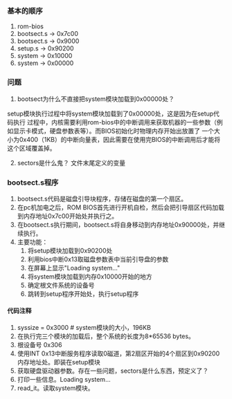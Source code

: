 ### 基本的顺序

1. rom-bios
2. bootsect.s -> 0x7c00
3. bootsect.s -> 0x9000
4. setup.s -> 0x90200
5. system -> 0x10000
6. system -> 0x00000

### 问题

1. bootsect为什么不直接把system模块加载到0x00000处？

setup模块执行过程中将system模块加载到了0x00000处，这是因为在setup代码执行
过程中，内核需要利用rom-bios中的中断调用来获取机器的一些参数（例如显示卡模式，硬盘参数表等）。而BIOS初始化时物理内存开始出放置了
一个大小为0x400（1KB）的中断向量表，因此需要在使用完BIOS的中断调用后才能将这个区域覆盖掉。

2. sectors是什么鬼？
文件末尾定义的变量


### bootsect.s程序

1. bootsect.s代码是磁盘引导块程序，存储在磁盘的第一个扇区。
2. 在pc机加电之后，ROM BIOS首先进行开机自检，然后会把引导扇区代码加载到内存地址0x7c00开始处并执行之。
3. 在bootsect.s执行期间，bootsect.s将自身移动到内存地址0x90000处，并继续执行。
4. 主要功能：
   1. 将setup模块加载到0x90200处
   2. 利用bios中断0x13取磁盘参数表中当前引导盘的参数
   3. 在屏幕上显示"Loading system..."
   4. 将system模块加载到内存0x10000开始的地方
   5. 确定根文件系统的设备号
   6. 跳转到setup程序开始处，执行setup程序

#### 代码注释

1. syssize  = 0x3000 # system模块的大小，196KB
2. 在执行完三个模块的加载后，整个系统的长度为8*65536 bytes。
3. 根设备号 0x306
4. 使用INT 0x13中断服务程序读取0磁道，第2扇区开始的4个扇区到0x90200内存地址处。即装在setup模块
5. 获取硬盘驱动器参数。存在一些问题，sectors是什么东西，预定义了？
6. 打印一些信息。Loading system...
7. read_it。读取system模块。
